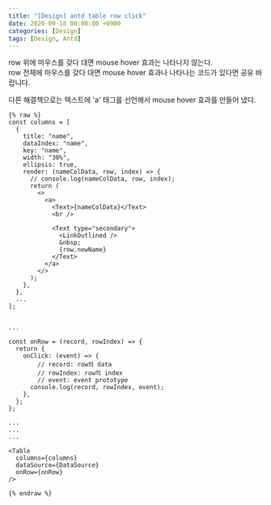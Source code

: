 ```yaml
---
title: "[Design] antd table row click"
date: 2020-09-18 00:00:00 +0900
categories: [Design]
tags: [Design, Antd]
---
```


row 위에 마우스를 갖다 대면 mouse hover 효과는 나타나지 않는다.<br />
row 전체에 마우스를 갖다 대면 mouse hover 효과나 나타나는 코드가 있다면 공유 바랍니다.

다른 해결책으로는 텍스트에 'a' 태그를 선언해서 mouse hover 효과를 만들어 냈다.

```react
{% raw %}
const columns = [
  {
    title: "name",
    dataIndex: "name",
    key: "name",
    width: "30%",
    ellipsis: true,
    render: (nameColData, row, index) => {
      // console.log(nameColData, row, index);
      return (
        <>
          <a>
            <Text>{nameColData}</Text>
            <br />

            <Text type="secondary">
              <LinkOutlined />
              &nbsp;
              {row.newName}
            </Text>
          </a>
        </>
      );
    },
  },
  ...
];


...

const onRow = (record, rowIndex) => {
  return {
    onClick: (event) => {
        // record: row의 data
        // rowIndex: row의 index
        // event: event prototype
      console.log(record, rowIndex, event);
    },
  };
};

...
...
...

<Table
  columns={columns}
  dataSource={DataSource}
  onRow={onRow}
/>

{% endraw %}
```
